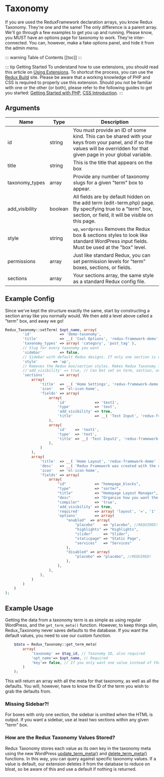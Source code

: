 # Taxonomy <Badge text="enhancement" type="warn"/>

If you are used the ReduxFramework declaration arrays, you know Redux Taxonomy. They're one and the same! The only difference is a parent array. We'll go through a few examples to get you up and running. Please know, you MUST have an options page for taxonomy to work. They're inter-connected. You can, however, make a fake options panel, and hide it from the admin menu. 

::: warning Table of Contents
[[toc]]
:::

::: tip Getting Started
To understand how to use extensions, you should read this article on [Using Extensions](../guides/basics/using-extensions.md).
 To shortcut the process, you can use the [Redux Build](http://build.redux.io/) site. Please be aware that a working 
 knowledge of PHP and CSS is required to properly use this extension. Should you not be familiar with one or the other 
 (or both), please refer to the following guides to get you started: 
 [Getting Started with PHP](http://www.php.net/manual/en/tutorial.php), 
 [CSS Introduction](http://www.w3schools.com/css/css_intro.asp).
:::

## Arguments

|Name|Type|Description|
|--- |--- |--- |
|id|string|You must provide an ID of some kind. This can be shared with your keys from your panel, and if so the values will be overridden for that given page in your global variable.|
|title|string|This is the title that appears on the box|
|taxonomy_types|array|Provide any number of taxonomy slugs for a given "term" box to appear.|
|add_visibility|boolean|All fields are by default hidden on the add term (edit-term.php) page. By specifying true to a "term" box, section, or field, it will be visible on this page.|
|style|string|`wp`, `wordpress` Removes the Redux box & sections styles to look like standard WordPress input fields. Must be used at the "box" level.|
|permissions|array|Just like standard Redux, you can set permission levels for "term" boxes, sections, or fields.|
|sections|array|Your sections array, the same style as a standard Redux config file.|

## Example Config
Since we've kept the structure exactly the same, start by constructing a section array like you normally would. We then 
add a level above called a "term" box, and away we go!

```php
Redux_Taxonomy::setTerm( $opt_name, array(
        'id'             => 'demo-taxonomy',
        'title'          => __( 'Cool Options', 'redux-framework-demo' ),
        'taxonomy_types' => array( 'category', 'post_tag' ),
        // Slug for every taxonomy you want
        'sidebar'        => false,
        // Sidebar with default Redux designs. If only one section is defined, this will be set to true.
        'style'       => 'wp',
        // Removes the Redux box/section styles. Makes Redux Taxonomy look like standard WP fields.
        //'add_visibility' => true, // Can bet set on term, section, or field level. Denotes what fields to be displayed on the add {TERM} pages.
        'sections'       => array(
            array(
                'title'  => __( 'Home Settings', 'redux-framework-demo' ),
                'icon'   => 'el-icon-home',
                'fields' => array(
                    array(
                        'id'             => 'text1',
                        'type'           => 'text',
                        'add_visibility' => true,
                        'title'          => __( 'Test Input', 'redux-framework-demo' ),
                    ),
                    array(
                        'id'    => 'text1',
                        'type'  => 'text',
                        'title' => __( 'Test Input2', 'redux-framework-demo' ),
                    ),
                )
            ),
            array(
                'title'  => __( 'Home Layout', 'redux-framework-demo' ),
                'desc'   => __( 'Redux Framework was created with the developer in mind. It allows for any theme developer to have an advanced theme panel with most of the features a developer would need. For more information check out the GitHub repo at: <a href="https://github.com/ReduxFramework/Redux-Framework">https://github.com/ReduxFramework/Redux-Framework</a>', 'redux-framework-demo' ),
                'icon'   => 'el-icon-home',
                'fields' => array(
                    array(
                        "id"             => "homepage_blocks",
                        "type"           => "sorter",
                        "title"          => "Homepage Layout Manager",
                        "desc"           => "Organize how you want the layout to appear on the homepage",
                        "compiler"       => 'true',
                        'add_visibility' => true,
                        'required'       => array( 'layout', '=', '1' ),
                        'options'        => array(
                            "enabled"  => array(
                                "placebo"    => "placebo", //REQUIRED!
                                "highlights" => "Highlights",
                                "slider"     => "Slider",
                                "staticpage" => "Static Page",
                                "services"   => "Services"
                            ),
                            "disabled" => array(
                                "placebo" => "placebo", //REQUIRED!
                            ),
                        ),
                    ),
                ),
            )
        )
    )
);
```

## Example Usage
Getting the data from a taxonomy term is as simple as using regular WordPress, and the `get_term_meta()` function. 
However, to keep things slim, Redux_Taxonomy never saves defaults to the database. If you want the default values, you 
need to use our custom function.

```php
    $data = Redux_Taxonomy::get_term_meta( 
        array( 
            'taxonomy' => $tag_id, // Taxonomy ID, also required
            'opt_name'=> $opt_name, // Required
            'key'=> false, // If you only want one value instead of the full array
        ) 
    );
```

This will return an array with all the meta for that taxonomy, as well as all the defaults. You will, however, have to 
know the ID of the term you wish to grab the defaults from.

### Missing Sidebar?!
For boxes with only one section, the sidebar is omitted when the HTML is output. If you want a sidebar, use at least 
two sections within any given "term" box.

### How are the Redux Taxonomy Values Stored?
Redux Taxonomy stores each value as its own key in the taxonomy meta using the new WordPress [update_term_meta()](https://developer.wordpress.org/reference/functions/update_term_meta/) 
and [delete_term_meta()](https://developer.wordpress.org/reference/functions/delete_term_meta/) functions. 
In this way, you can query against specific taxonomy values. If a value is default, our extension deletes it from the 
database to reduce on bloat, so be aware of this and use a default if nothing is returned.